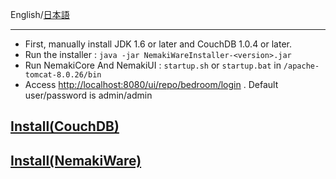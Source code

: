 English/[日本語](https://github.com/aegif/NemakiWare/wiki/%E3%82%A4%E3%83%B3%E3%82%B9%E3%83%88%E3%83%BC%E3%83%AB)
***
* First, manually install JDK 1.6 or later and CouchDB 1.0.4 or later.
* Run the installer : `java -jar NemakiWareInstaller-<version>.jar`
* Run NemakiCore And NemakiUI : `startup.sh` or `startup.bat` in `/apache-tomcat-8.0.26/bin`
* Access [http://localhost:8080/ui/repo/bedroom/login](http://localhost:8080/ui/repo/bedroom/login) . Default user/password is admin/admin

## [Install(CouchDB)](https://github.com/aegif/NemakiWare/wiki/Install%28CouchDB%29)
## [Install(NemakiWare)](https://github.com/aegif/NemakiWare/wiki/Install%28NemakiWare%29)
